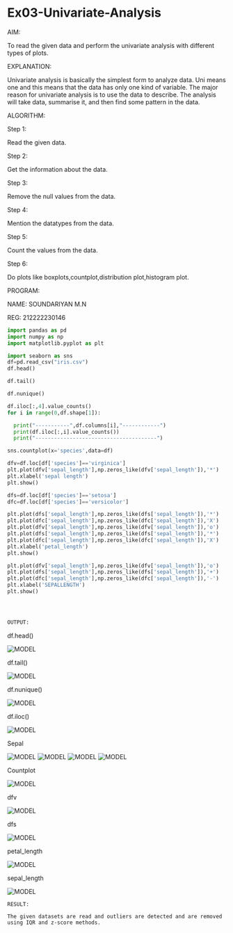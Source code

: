 # Ex03-Univariate-Analysis

AIM:

To read the given data and perform the univariate analysis with different types of plots.

EXPLANATION:

Univariate analysis is basically the simplest form to analyze data. Uni means one and this means that the data has only one kind of variable. The major reason for univariate analysis is to use the data to describe. The analysis will take data, summarise it, and then find some pattern in the data.

ALGORITHM:

Step 1:

Read the given data.

Step 2:

Get the information about the data.

Step 3:

Remove the null values from the data.

Step 4:

Mention the datatypes from the data.

Step 5:

Count the values from the data.

Step 6:

Do plots like boxplots,countplot,distribution plot,histogram plot.

PROGRAM:

NAME: SOUNDARIYAN M.N

REG: 212222230146

```python
import pandas as pd
import numpy as np
import matplotlib.pyplot as plt

import seaborn as sns
df=pd.read_csv("iris.csv")
df.head()

df.tail()

df.nunique()

df.iloc[:,4].value_counts()
for i in range(0,df.shape[1]):

  print("-----------",df.columns[i],"------------")
  print(df.iloc[:,i].value_counts())
  print("---------------------------------------")

sns.countplot(x='species',data=df)

dfv=df.loc[df['species']=='virginica']
plt.plot(dfv['sepal_length'],np.zeros_like(dfv['sepal_length']),'*')
plt.xlabel('sepal length')
plt.show()

dfs=df.loc[df['species']=='setosa']
dfc=df.loc[df['species']=='versicolor']

plt.plot(dfs['sepal_length'],np.zeros_like(dfs['sepal_length']),'*')
plt.plot(dfc['sepal_length'],np.zeros_like(dfc['sepal_length']),'X')
plt.plot(dfv['sepal_length'],np.zeros_like(dfv['sepal_length']),'o')
plt.plot(dfs['sepal_length'],np.zeros_like(dfs['sepal_length']),'*')
plt.plot(dfc['sepal_length'],np.zeros_like(dfc['sepal_length']),'X')
plt.xlabel('petal_length')
plt.show()

plt.plot(dfv['sepal_length'],np.zeros_like(dfv['sepal_length']),'o')
plt.plot(dfs['sepal_length'],np.zeros_like(dfs['sepal_length']),'+')
plt.plot(dfc['sepal_length'],np.zeros_like(dfc['sepal_length']),'-')
plt.xlabel('SEPALLENGTH')
plt.show()




OUTPUT:
```
df.head()

![MODEL](https://github.com/soundariyan18/Ex03-Univariate-Analysis/blob/main/Screenshot%202023-09-09%20155508.png)

df.tail()

![MODEL](https://github.com/soundariyan18/Ex03-Univariate-Analysis/blob/main/Screenshot%202023-09-09%20155539.png)

df.nunique()

![MODEL](https://github.com/soundariyan18/Ex03-Univariate-Analysis/blob/main/Screenshot%202023-09-09%20155553.png)

df.iloc()

![MODEL](https://github.com/soundariyan18/Ex03-Univariate-Analysis/blob/main/Screenshot%202023-09-09%20155604.png)


Sepal


![MODEL](https://github.com/soundariyan18/Ex03-Univariate-Analysis/blob/main/Screenshot%202023-09-09%20155657.png)
![MODEL](https://github.com/soundariyan18/Ex03-Univariate-Analysis/blob/main/Screenshot%202023-09-09%20155726.png)
![MODEL](https://github.com/soundariyan18/Ex03-Univariate-Analysis/blob/main/Screenshot%202023-09-09%20155811.png)
![MODEL](https://github.com/soundariyan18/Ex03-Univariate-Analysis/blob/main/Screenshot%202023-09-09%20155907.png)



Countplot

![MODEL](https://github.com/soundariyan18/Ex03-Univariate-Analysis/blob/main/Screenshot%202023-09-09%20155918.png)

dfv

![MODEL](https://github.com/soundariyan18/Ex03-Univariate-Analysis/blob/main/Screenshot%202023-09-09%20155931.png)

dfs

![MODEL](https://github.com/soundariyan18/Ex03-Univariate-Analysis/blob/main/Screenshot%202023-09-09%20155944.png)

petal_length

![MODEL](https://github.com/soundariyan18/Ex03-Univariate-Analysis/blob/main/Screenshot%202023-09-09%20160001.png)

sepal_length

![MODEL](https://github.com/soundariyan18/Ex03-Univariate-Analysis/blob/main/Screenshot%202023-09-09%20160012.png)
```
RESULT:

The given datasets are read and outliers are detected and are removed using IQR and z-score methods.
